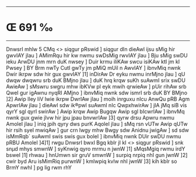 ___
# Œ 691 ‰
---
DnwsrI mhlw 5 CMq
<> siqgur pRswid ]
siqgur dIn dieAwl ijsu sMig hir gwvIAY jIau ] AMimRqu hir kw
nwmu swDsMig rwvIAY jIau ] Bju sMig swDU ieku ArwDU jnm mrn duK
nwsey ] Duir krmu iliKAw swcu isiKAw ktI jm kI Pwsey ] BY Brm nwTy
CutI gwTy jm pMiQ mUil n AwvIAY ] ibnvMiq nwnk Dwir ikrpw sdw hir
gux gwvIAY ]1] inDirAw Dr eyku nwmu inrMjno jIau ] qU dwqw dwqwru srb
duK BMjno jIau ] duK hrq krqw suKh suAwmI srix swDU AwieAw ] sMswru
swgru mhw ibKVw pl eyk mwih qrwieAw ] pUir rihAw srb QweI gur
igAwnu nyqRI AMjno ] ibnvMiq nwnk sdw ismrI srb duK BY BMjno ]2]
Awip lIey liV lwie ikrpw DwrIAw jIau ] moih inrguxu nIcu AnwQu pRB
Agm ApwrIAw jIau ] dieAwl sdw ik®pwl suAwmI nIc QwpxhwirAw ]
jIA jMq siB vis qyrY sgl qyrI swirAw ] Awip krqw Awip Bugqw Awip
sgl bIcwrIAw ] ibnvMq nwnk gux gwie jIvw hir jpu jpau bnvwrIAw
]3] qyrw drsu Apwru nwmu AmoleI jIau ] iniq jpih qyry dws purK
AqoleI jIau ] sMq rsn vUTw Awip qUTw hir rsih syeI mwiqAw ] gur
crn lwgy mhw Bwgy sdw Anidnu jwigAw ] sd sdw isMmRqb´ suAwmI swis
swis gux boleI ] ibnvMiq nwnk DUir swDU nwmu pRBU AmoleI ]4]1]
rwgu DnwsrI bwxI Bgq kbIr jI kI
<> siqgur pRswid ]
snk snµd mhys smwnW ] syKnwig qyro mrmu n jwnW ]1] sMqsMgiq rwmu
irdY bsweI ]1] rhwau ] hnUmwn sir gruV smwnW ] surpiq nrpiq nhI
gun jwnW ]2] cwir byd Aru isMimRiq purwnW ] kmlwpiq kvlw nhI jwnW
]3] kih kbIr so BrmY nwhI ] pg lig rwm rhY
####

